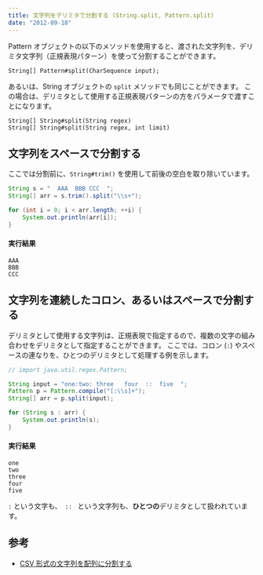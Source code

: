 ```yaml
---
title: 文字列をデリミタで分割する (String.split, Pattern.split)
date: "2012-09-18"
---
```


Pattern オブジェクトの以下のメソッドを使用すると、渡された文字列を、デリミタ文字列（正規表現パターン）を使って分割することができます。

~~~
String[] Pattern#split(CharSequence input);
~~~

あるいは、String オブジェクトの `split` メソッドでも同じことができます。
この場合は、デリミタとして使用する正規表現パターンの方をパラメータで渡すことになります。

~~~
String[] String#split(String regex)
String[] String#split(String regex, int limit)
~~~

文字列をスペースで分割する
----

ここでは分割前に、`String#trim()` を使用して前後の空白を取り除いています。

~~~ java
String s = "  AAA  BBB CCC  ";
String[] arr = s.trim().split("\\s+");

for (int i = 0; i < arr.length; ++i) {
    System.out.println(arr[i]);
}
~~~

#### 実行結果

~~~
AAA
BBB
CCC
~~~

文字列を連続したコロン、あるいはスペースで分割する
----

デリミタとして使用する文字列は、正規表現で指定するので、複数の文字の組み合わせをデリミタとして指定することができます。
ここでは、コロン (`:`) やスペースの連なりを、ひとつのデリミタとして処理する例を示します。

~~~ java
// import java.util.regex.Pattern;

String input = "one:two: three   four  ::  five  ";
Pattern p = Pattern.compile("[:\\s]+");
String[] arr = p.split(input);

for (String s : arr) {
    System.out.println(s);
}
~~~

#### 実行結果

~~~
one
two
three
four
five
~~~

`:` という文字も、`  ::  ` という文字列も、**ひとつの**デリミタとして扱われています。

参考
----

* [CSV 形式の文字列を配列に分割する](split-csv.html)

